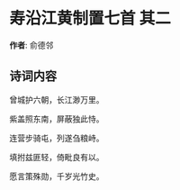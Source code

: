 # 寿沿江黄制置七首  其二

**作者**: 俞德邻

## 诗词内容

曾城护六朝，长江渺万里。

紫盖照东南，屏蔽独此恃。

连营步骑屯，列遂刍粮峙。

填拊兹匪轻，倚毗良有以。

愿言策殊勋，千岁光竹史。

